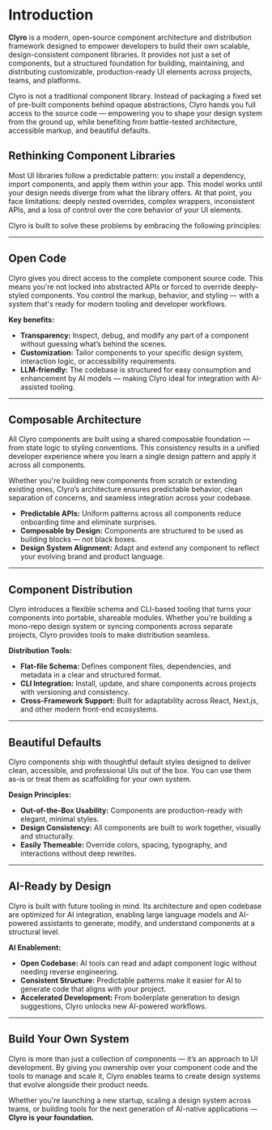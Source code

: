 # Introduction

**Clyro** is a modern, open-source component architecture and distribution framework designed to empower developers to build their own scalable, design-consistent component libraries. It provides not just a set of components, but a structured foundation for building, maintaining, and distributing customizable, production-ready UI elements across projects, teams, and platforms.

Clyro is not a traditional component library. Instead of packaging a fixed set of pre-built components behind opaque abstractions, Clyro hands you full access to the source code — empowering you to shape your design system from the ground up, while benefiting from battle-tested architecture, accessible markup, and beautiful defaults.

## Rethinking Component Libraries

Most UI libraries follow a predictable pattern: you install a dependency, import components, and apply them within your app. This model works until your design needs diverge from what the library offers. At that point, you face limitations: deeply nested overrides, complex wrappers, inconsistent APIs, and a loss of control over the core behavior of your UI elements.

Clyro is built to solve these problems by embracing the following principles:

---

## Open Code

Clyro gives you direct access to the complete component source code. This means you're not locked into abstracted APIs or forced to override deeply-styled components. You control the markup, behavior, and styling — with a system that's ready for modern tooling and developer workflows.

**Key benefits:**

- **Transparency:** Inspect, debug, and modify any part of a component without guessing what’s behind the scenes.
- **Customization:** Tailor components to your specific design system, interaction logic, or accessibility requirements.
- **LLM-friendly:** The codebase is structured for easy consumption and enhancement by AI models — making Clyro ideal for integration with AI-assisted tooling.

---

## Composable Architecture

All Clyro components are built using a shared composable foundation — from state logic to styling conventions. This consistency results in a unified developer experience where you learn a single design pattern and apply it across all components.

Whether you're building new components from scratch or extending existing ones, Clyro’s architecture ensures predictable behavior, clean separation of concerns, and seamless integration across your codebase.

- **Predictable APIs:** Uniform patterns across all components reduce onboarding time and eliminate surprises.
- **Composable by Design:** Components are structured to be used as building blocks — not black boxes.
- **Design System Alignment:** Adapt and extend any component to reflect your evolving brand and product language.

---

## Component Distribution

Clyro introduces a flexible schema and CLI-based tooling that turns your components into portable, shareable modules. Whether you're building a mono-repo design system or syncing components across separate projects, Clyro provides tools to make distribution seamless.

**Distribution Tools:**

- **Flat-file Schema:** Defines component files, dependencies, and metadata in a clear and structured format.
- **CLI Integration:** Install, update, and share components across projects with versioning and consistency.
- **Cross-Framework Support:** Built for adaptability across React, Next.js, and other modern front-end ecosystems.

---

## Beautiful Defaults

Clyro components ship with thoughtful default styles designed to deliver clean, accessible, and professional UIs out of the box. You can use them as-is or treat them as scaffolding for your own system.

**Design Principles:**

- **Out-of-the-Box Usability:** Components are production-ready with elegant, minimal styles.
- **Design Consistency:** All components are built to work together, visually and structurally.
- **Easily Themeable:** Override colors, spacing, typography, and interactions without deep rewrites.

---

## AI-Ready by Design

Clyro is built with future tooling in mind. Its architecture and open codebase are optimized for AI integration, enabling large language models and AI-powered assistants to generate, modify, and understand components at a structural level.

**AI Enablement:**

- **Open Codebase:** AI tools can read and adapt component logic without needing reverse engineering.
- **Consistent Structure:** Predictable patterns make it easier for AI to generate code that aligns with your project.
- **Accelerated Development:** From boilerplate generation to design suggestions, Clyro unlocks new AI-powered workflows.

---

## Build Your Own System

Clyro is more than just a collection of components — it’s an approach to UI development. By giving you ownership over your component code and the tools to manage and scale it, Clyro enables teams to create design systems that evolve alongside their product needs.

Whether you're launching a new startup, scaling a design system across teams, or building tools for the next generation of AI-native applications — **Clyro is your foundation.**
